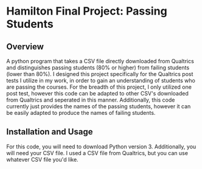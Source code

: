 # Hamilton Final Project: Passing Students

## Overview

A python program that takes a CSV file directly downloaded from Qualtrics and distinguishes passing students (80% or higher) from failing students (lower than 80%). I designed this project specifically for the Qualtrics post tests I utilize in my work, in order to gain an understanding of students who are passing the courses. For the breadth of this project, I only utilized one post test, however this code can be adapted to other CSV's downloaded from Qualtrics and seperated in this manner. Additionally, this code currently just provides the names of the passing students, however it can be easily adapted to produce the names of failing students. 

## Installation and Usage 

For this code, you will need to download Python version 3. Additionally, you will need your CSV file. I used a CSV file from Qualtrics, but you can use whatever CSV file you'd like. 
